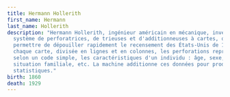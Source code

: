 ```yaml
---
title: Hermann Hollerith
first_name: Hermann
last_name: Hollerith
description: "Hermann Hollerith, ingénieur américain en mécanique, invente un
  système de perforatrices, de trieuses et d'additionneuses à cartes, qui va
  permettre de dépouiller rapidement le recensement des États-Unis de 1890. Sur
  chaque carte, divisée en lignes et en colonnes, les perforations représentent,
  selon un code simple, les caractéristiques d'un individu : âge, sexe, métier,
  situation familiale, etc. La machine additionne ces données pour produire des
  statistiques."
birth: 1860
death: 1929
---
```

